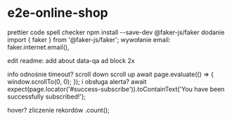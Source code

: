 # e2e-online-shop

prettier
code spell checker
npm install --save-dev @faker-js/faker
dodanie import { faker } from '@faker-js/faker';
wywołanie email: faker.internet.email(),

edit readme:
add about data-qa
ad block 2x

info odnośnie timeout?
scroll down
scroll up
await page.evaluate(() => {
window.scrollTo(0, 0);
});
i obsługa alerta? await expect(page.locator('#success-subscribe')).toContainText('You have been successfully subscribed!');

hover?
zliczenie rekordów .count();
